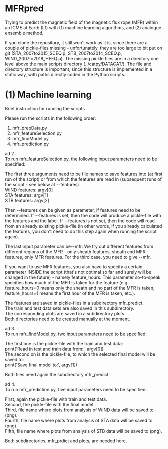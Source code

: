 # MFRpred
Trying to predict the magnetic field of the magnetic flux rope (MFR) within an ICME at Earth (L1) with (1) machine learning algorithms, and (2) analogue ensemble method. 

If you clone the repository, it still won't work as it is, since there are a couple of pickle-files missing - unfortunately, they are too large to bit put on git (STA_2007to2015_SCEQ.p, STB_2007to2014_SCEQ.p, WIND_2007to2018_HEEQ.p). The missing pickle files are in a directory one level above the main scripts directory (../catpy/DATACAT/). The file and directory structure is important, since this structure is implemented in a static way, with paths directly coded in the Python scripts. 
  
# (1) Machine learning  
Brief instruction for running the scripts  

Please run the scripts in the following order:  
  
1. mfr_prepData.py  
2. mfr_featureSelection.py  
3. mfr_findModel.py  
4. mfr_prediction.py  

ad 2.  
To run mfr_featureSelection.py, the following input parameters need to be specified:  
  
The first three arguments need to be file names to save features into (at first run of the script) or from which the features are read in (subsequent runs of the script - see below at --features)  
WIND features: argv[0]  
STA features: argv[1]  
STB features: argv[2]  

Then --features can be given as parameter, if features need to be determined. If --features is set, then the code will produce a pickle-file with the features and the label. If --features is not set, then the code will read from an already existing pickle-file (in other words, if you already calculated the features, you don't need to do this step again when running the script again). 

The last input parameter can be--mfr. We try out different features from different regions of the MFR - only sheath features, sheath and MFR features, only MFR features. For the third case, you need to give --mfr. 

If you want to use MFR features, you also have to specify a certain parameter INSIDE the script (that's not optimal so far and surely will be changed in the future) - namely feature_hours. This parameter so-to-speak specifies how much of the MFR is taken for the feature (e.g. feature_hours=0 means only the sheath and no part of the MFR is taken, feature_hours=1 means the first hour of the MFR is taken, etc.).

The features are saved in pickle-files in a subdirectory mfr_predict.  
The train and test data sets are also saved in this subdirectory.  
The corresponding plots are saved in a subdirectory plots.   
Both directories need to be created manually at the moment.  

ad 3.  
To run mfr_findModel.py, two input parameters need to be specified:  

The first one is the pickle-file with the train and test data:  
print('Read in test and train data from:', argv[0])  
The second on is the pickle-file, to which the selected final model will be saved to:  
print('Save final model to:', argv[1])  

Both files need again the subdirectory mfr_predict.  

ad 4.  
To run mfr_prediction.py, five input parameters need to be specified:  

First, again the pickle-file with train and test data.  
Second, the pickle-file with the final model.   
Third, file name where plots from analysis of WIND data will be saved to (png).  
Fourth, file name where plots from analysis of STA data will be saved to (png).  
Fifth, file name where plots from analysis of STB data will be saved to (png).  

Both subdirectories, mfr_prdict and plots, are needed here.  
